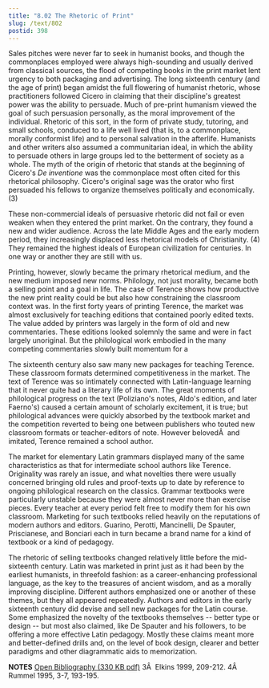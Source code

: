 ```yaml
---
title: "8.02 The Rhetoric of Print"
slug: /text/802
postid: 398
---
```

Sales pitches were never far to seek in humanist books, and though the commonplaces employed were always high-sounding and usually derived from classical sources, the flood of competing books in the print market lent urgency to both packaging and advertising. The long sixteenth century (and the age of print) began amidst the full flowering of humanist rhetoric, whose practitioners followed Cicero in claiming that their discipline's greatest power was the ability to persuade. Much of pre-print humanism viewed the goal of such persuasion personally, as the moral improvement of the individual. Rhetoric of this sort, in the form of private study, tutoring, and small schools, conduced to a life well lived (that is, to a commonplace, morally conformist life) and to personal salvation in the afterlife. Humanists and other writers also assumed a communitarian ideal, in which the ability to persuade others in large groups led to the betterment of society as a whole. The myth of the origin of rhetoric that stands at the beginning of Cicero's <em>De inventione</em> was the commonplace most often cited for this rhetorical philosophy. Cicero's original sage was the orator who first persuaded his fellows to organize themselves politically and economically. (3)

These non-commercial ideals of persuasive rhetoric did not fail or even weaken when they entered the print market. On the contrary, they found a new and wider audience. Across the late Middle Ages and the early modern period, they increasingly displaced less rhetorical models of Christianity. (4) They remained the highest ideals of European civilization for centuries. In one way or another they are still with us.

Printing, however, slowly became the primary rhetorical medium, and the new medium imposed new norms. Philology, not just morality, became both a selling point and a goal in life. The case of Terence shows how productive the new print reality could be but also how constraining the classroom context was. In the first forty years of printing Terence, the market was almost exclusively for teaching editions that contained poorly edited texts. The value added by printers was largely in the form of old and new commentaries. These editions looked solemnly the same and were in fact largely unoriginal. But the philological work embodied in the many competing commentaries slowly built momentum for a

The sixteenth century also saw many new packages for teaching Terence. These classroom formats determined competitiveness in the market. The text of Terence was so intimately connected with Latin-language learning that it never quite had a literary life of its own. The great moments of philological progress on the text (Poliziano's notes, Aldo's edition, and later Faerno's) caused a certain amount of scholarly excitement, it is true; but philological advances were quickly absorbed by the textbook market and the competition reverted to being one between publishers who touted new classroom formats or teacher-editors of note. However belovedÂ  and imitated, Terence remained a school author.

The market for elementary Latin grammars displayed many of the same characteristics as that for intermediate school authors like Terence. Originality was rarely an issue, and what novelties there were usually concerned bringing old rules and proof-texts up to date by reference to ongoing philological research on the classics. Grammar textbooks were particularly unstable because they were almost never more than exercise pieces. Every teacher at every period felt free to modify them for his own classroom. Marketing for such textbooks relied heavily on the reputations of modern authors and editors. Guarino, Perotti, Mancinelli, De Spauter, Priscianese, and Bonciari each in turn became a brand name for a kind of textbook or a kind of pedagogy.

The rhetoric of selling textbooks changed relatively little before the mid-sixteenth century. Latin was marketed in print just as it had been by the earliest humanists, in threefold fashion: as a career-enhancing professional language, as the key to the treasures of ancient wisdom, and as a morally improving discipline. Different authors emphasized one or another of these themes, but they all appeared repeatedly. Authors and editors in the early sixteenth century did devise and sell new packages for the Latin course. Some emphasized the novelty of the textbooks themselves -- better type or design -- but most also claimed, like De Spauter and his followers, to be offering a more effective Latin pedagogy. Mostly these claims meant more and better-defined drills and, on the level of book design, clearer and better paradigms and other diagrammatic aids to memorization.

<strong>NOTES</strong>
<a href="http://www.humanismforsale.org/bibliography.pdf" target="new">Open Bibliography (330 KB pdf)</a>
3Â  Elkins 1999, 209-212.
4Â  Rummel 1995, 3-7, 193-195.
